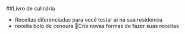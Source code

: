 ##Livro de culinária
 - Receitas diferenciadas para você testar ai na sua residencia
 - receita bolo de cenoura
Crie novas formas de fazer suas receitas


